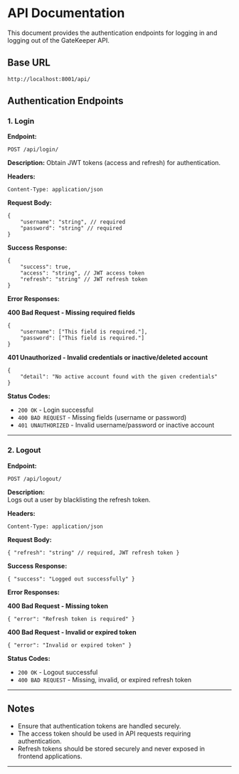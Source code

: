 # API Documentation

This document provides the authentication endpoints for logging in and logging out of the GateKeeper API.

## Base URL
```
http://localhost:8001/api/
```

## Authentication Endpoints

### 1. Login

**Endpoint:**
```
POST /api/login/
```

**Description:**
Obtain JWT tokens (access and refresh) for authentication.

**Headers:**
```
Content-Type: application/json
```

**Request Body:**
```
{
    "username": "string", // required
    "password": "string" // required
}
```

**Success Response:**
```
{
    "success": true,
    "access": "string", // JWT access token
    "refresh": "string" // JWT refresh token
}
```

**Error Responses:**

**400 Bad Request - Missing required fields**
```
{
    "username": ["This field is required."],
    "password": ["This field is required."]
}
```


**401 Unauthorized - Invalid credentials or inactive/deleted account**
```
{
    "detail": "No active account found with the given credentials"
}
```

**Status Codes:**
- `200 OK` - Login successful
- `400 BAD REQUEST` - Missing fields (username or password)
- `401 UNAUTHORIZED` - Invalid username/password or inactive account

---

### 2. Logout

**Endpoint:**
```
POST /api/logout/
```

**Description:**  
Logs out a user by blacklisting the refresh token.

**Headers:**
```
Content-Type: application/json
```

**Request Body:**
```
{ "refresh": "string" // required, JWT refresh token }
```

**Success Response:**
```
{ "success": "Logged out successfully" }
```

**Error Responses:**

**400 Bad Request - Missing token**
```
{ "error": "Refresh token is required" }
```

**400 Bad Request - Invalid or expired token**
```
{ "error": "Invalid or expired token" }
```
**Status Codes:**
- `200 OK` - Logout successful
- `400 BAD REQUEST` - Missing, invalid, or expired refresh token

---

## Notes
- Ensure that authentication tokens are handled securely.
- The access token should be used in API requests requiring authentication.
- Refresh tokens should be stored securely and never exposed in frontend applications.

---
